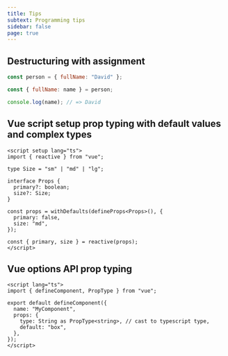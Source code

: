 ```yaml
---
title: Tips
subtext: Programming tips
sidebar: false
page: true
---
```


<script setup>
  import AppTips from "@/components/AppTips.vue";
</script>

<AppTips />

## Destructuring with assignment

```js
const person = { fullName: "David" };

const { fullName: name } = person;

console.log(name); // => David
```

## Vue script setup prop typing with default values and complex types

```vue
<script setup lang="ts">
import { reactive } from "vue";

type Size = "sm" | "md" | "lg";

interface Props {
  primary?: boolean;
  size?: Size;
}

const props = withDefaults(defineProps<Props>(), {
  primary: false,
  size: "md",
});

const { primary, size } = reactive(props);
</script>
```

## Vue options API prop typing

```vue
<script lang="ts">
import { defineComponent, PropType } from "vue";

export default defineComponent({
  name: "MyComponent",
  props: {
    type: String as PropType<string>, // cast to typescript type,
    default: "box",
  },
});
</script>
```
